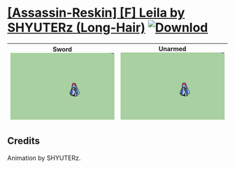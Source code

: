 # [\[Assassin-Reskin\] \[F\] Leila by SHYUTERz \(Long-Hair\)](./) [![Downlod](https://img.shields.io/badge/Download--red?style=social&logo=github)](https://minhaskamal.github.io/DownGit/#/home?url=https://github.com/Klokinator/FE-Repo/tree/main/Battle%20Animations%2FInfantry%20-%20(Swd)%20Thieves%2C%20Rogues%2C%20Assassins%2F%5BAssassin-Reskin%5D%20%5BF%5D%20Leila%20by%20SHYUTERz%20(Long-Hair))

| <b>Sword</b><br/><img alt="Sword animation" src="./1.%20Sword%20(Long%20Hair)/Sword.gif"/> | <b>Unarmed</b><br/><img alt="Unarmed animation" src="./8.%20Unarmed%20(Long%20Hair)/Unarmed.gif"/> |
| :---: | :---: |

## Credits

Animation by SHYUTERz.

